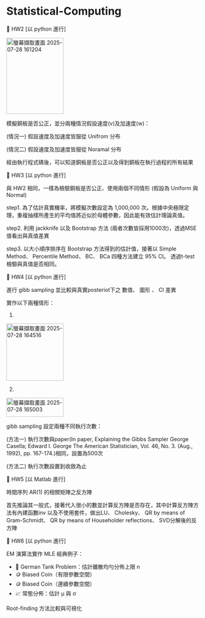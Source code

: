 # Statistical-Computing

📌 HW2 [以 python 進行]

<img width="150" height="200" alt="螢幕擷取畫面 2025-07-28 161204" src="https://github.com/user-attachments/assets/882bd6e8-c948-45e8-a38e-fa46b9c78ff3" />


模擬銅板是否公正，並分兩種情況假設速度(v)及加速度(w)：

(情況一) 假設速度及加速度皆服從 Unifrom 分布

(情況二) 假設速度及加速度皆服從 Noramal 分布

經由執行程式碼後，可以知道銅板是否公正以及得到銅板在執行過程的所有結果

📌 HW3 [以 python 進行]

與 HW2 相同，一樣為檢驗銅板是否公正、使用兩個不同情形 (假設為 Uniform 與 Normal)

step1. 為了估計真實機率，將模擬次數設定為 1,000,000 次。根據中央極限定理，重複抽樣所產生的平均值將近似於母體參數，因此能有效估計理論真值。

step2. 利用 jackknife 以及 Bootstrap 方法 (兩者次數皆採用1000次)，透過MSE值看出與真值差異

step3. 以大小順序排序在 Bootstrap 方法得到的估計值，接著以 Simple Method、 Percentile Method、 BC、 BCa 四種方法建立 95% CI。
       透過t-test檢驗與真值是否相同。


📌 HW4 [以 python 進行]

進行 gibb sampling 並比較與真實posteriot下之 數值、 圖形 、 CI 差異

實作以下兩種情形：

1.
<img width="150" height="150" alt="螢幕擷取畫面 2025-07-28 164516" src="https://github.com/user-attachments/assets/cecdb7b6-4938-413a-bbf6-707a1a28e378" />

2.
<img width="150" height="50" alt="螢幕擷取畫面 2025-07-28 165003" src="https://github.com/user-attachments/assets/496aae87-7bbc-469e-bce2-ff827f2fb7c9" />

gibb sampling 設定兩種不同執行次數：

(方法一) 執行次數與paper(In paper, Explaining the Gibbs Sampler George Casella; Edward I. George The American Statistician, Vol. 46, No. 3. (Aug., 1992), pp. 167-174.)相同，設置為500次


(方法二) 執行次數設置到收斂為止

📌 HW5 [以 Matlab 進行]

時間序列 AR(1) 的相關矩陣之反方陣

首先推論其一般式，接著代入很小的數並計算反方陣是否存在，其中計算反方陣方法有內建函數inv 以及不使用套件，做出LU、 Cholesky、 QR by means of Gram-Schmidt、 QR by means of  Householder reflections、 SVD分解後的反方陣 


📌 HW6 [以 python 進行]

EM 演算法實作
MLE 經典例子：
  - 🎲 German Tank Problem：估計離散均勻分佈上限 n
  - 🪙 Biased Coin（有限參數空間）
  - 🪙 Biased Coin（連續參數空間）
  - 📈 常態分佈：估計 μ 與 σ

Root-finding 方法比較與可視化
